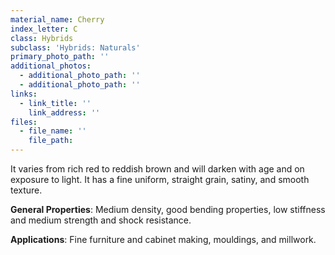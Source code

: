```yaml
---
material_name: Cherry
index_letter: C
class: Hybrids
subclass: 'Hybrids: Naturals'
primary_photo_path: ''
additional_photos:
  - additional_photo_path: ''
  - additional_photo_path: ''
links:
  - link_title: ''
    link_address: ''
files:
  - file_name: ''
    file_path: 
---
```


It varies from rich red to reddish brown and will darken with age and on exposure to light. It has a fine uniform, straight grain, satiny, and smooth texture.

**General Properties**: Medium density, good bending properties, low stiffness and medium strength and shock resistance.

**Applications**: Fine furniture and cabinet making, mouldings, and millwork.